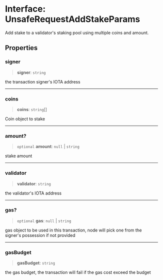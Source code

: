 # Interface: UnsafeRequestAddStakeParams

Add stake to a validator's staking pool using multiple coins and amount.

## Properties

### signer

> **signer**: `string`

the transaction signer's IOTA address

---

### coins

> **coins**: `string`[]

Coin<IOTA> object to stake

---

### amount?

> `optional` **amount**: `null` \| `string`

stake amount

---

### validator

> **validator**: `string`

the validator's IOTA address

---

### gas?

> `optional` **gas**: `null` \| `string`

gas object to be used in this transaction, node will pick one from the signer's possession if not
provided

---

### gasBudget

> **gasBudget**: `string`

the gas budget, the transaction will fail if the gas cost exceed the budget
